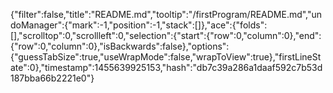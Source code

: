 {"filter":false,"title":"README.md","tooltip":"/firstProgram/README.md","undoManager":{"mark":-1,"position":-1,"stack":[]},"ace":{"folds":[],"scrolltop":0,"scrollleft":0,"selection":{"start":{"row":0,"column":0},"end":{"row":0,"column":0},"isBackwards":false},"options":{"guessTabSize":true,"useWrapMode":false,"wrapToView":true},"firstLineState":0},"timestamp":1455639925153,"hash":"db7c39a286a1daaf592c7b53d187bba66b2221e0"}